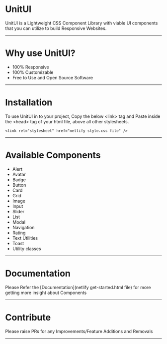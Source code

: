 # UnitUI

UnitUI is a Lightweight CSS Component Library with viable UI components that you can utilize to build Responsive Websites.

---

# Why use UnitUI?

-   100% Responsive
-   100% Customizable
-   Free to Use and Open Source Software

---

# Installation

To use UnitUI in to your project, Copy the below \<link> tag and Paste inside the \<head> tag of your html file, above all other stylesheets.

```
<link rel="stylesheet" href="netlify style.css file" />
```

---

# Available Components

-   Alert
-   Avatar
-   Badge
-   Button
-   Card
-   Grid
-   Image
-   Input
-   Slider
-   List
-   Modal
-   Navigation
-   Rating
-   Text Utilities
-   Toast
-   Utility classes

---

# Documentation

Please Refer the [Documentation](netlify get-started.html file) for more getting more insight about Components

---

# Contribute

Please raise PRs for any Improvements/Feature Additions and Removals

---
